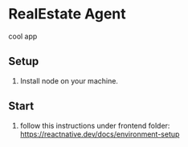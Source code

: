 # RealEstate Agent

cool app

## Setup

1. Install node on your machine.

## Start

1. follow this instructions under frontend folder: https://reactnative.dev/docs/environment-setup
